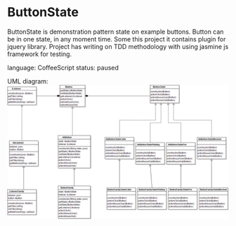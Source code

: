 # ButtonState

ButtonState is demonstration pattern state on example buttons.
Button can be in one state, in any moment time.
Some this project it contains plugin for jquery library.
Project has writing on TDD methodology with using jasmine js framework for testing.

language: CoffeeScript
status: paused

UML diagram:
![Image alt](https://github.com/DenQ/ButtonState/raw/master/uml/ButtonState.png)